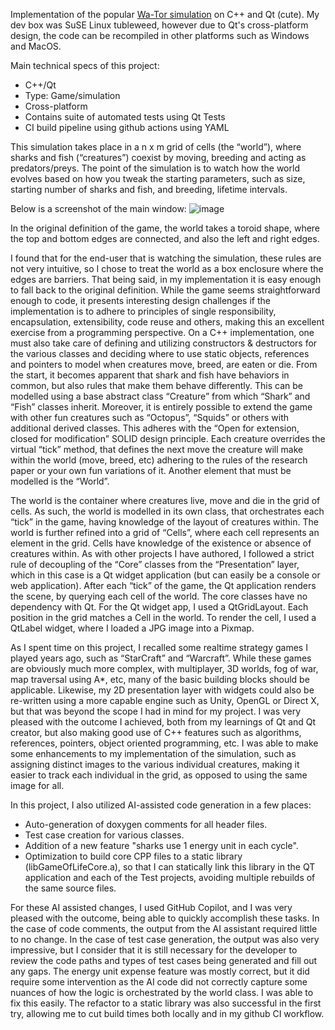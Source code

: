 Implementation of the popular [Wa-Tor simulation](https://en.wikipedia.org/wiki/Wa-Tor) on C++ and Qt (cute).
My dev box was SuSE Linux tubleweed, however due to Qt's cross-platform design, the code can be recompiled in other platforms such as Windows and MacOS.

Main technical specs of this project:
- C++/Qt
- Type: Game/simulation
- Cross-platform
- Contains suite of automated tests using Qt Tests
- CI build pipeline using github actions using YAML

This simulation takes place in a n x m grid of cells (the “world”), where sharks and fish (“creatures”) coexist by moving, breeding and acting as predators/preys.  The point of the simulation is to watch how the world evolves based on how you tweak the starting parameters, such as size, starting number of sharks and fish, and breeding, lifetime intervals.

Below is a screenshot of the main window:
![image](https://github.com/user-attachments/assets/c5ee8d17-1947-472b-9d62-66e263c0861c)

In the original definition of the game, the world takes a toroid shape, where the top and bottom edges are connected, and also the left and right edges.  

I found that for the end-user that is watching the simulation, these rules are not very intuitive, so I chose to treat the world as a box enclosure where the edges are barriers.  That being said, in my implementation it is easy enough to fall back to the original definition.
While the game seems straightforward enough to code, it presents interesting design challenges if the implementation is to adhere to principles of single responsibility, encapsulation, extensibility, code reuse and others, making this an excellent exercise from a programming perspective.  On a C++ implementation, one must also take care of defining and utilizing constructors & destructors for the various classes and deciding where to use static objects, references and pointers to model when creatures move, breed, are eaten or die.
From the start, it becomes apparent that shark and fish have behaviors in common, but also rules that make them behave differently.  This can be modelled using a base abstract class “Creature” from which “Shark” and “Fish” classes inherit.  Moreover, it is entirely possible to extend the game with other fun creatures such as “Octopus”,  “Squids” or others with additional derived classes.  This adheres with the “Open for extension, closed for modification” SOLID design principle.
Each creature overrides the virtual “tick” method, that defines the next move the creature will make within the world (move, breed, etc) adhering to the rules of the research paper or your own fun variations of it.
Another element that must be modelled is the “World”.  

The world is the container where creatures live, move and die in the grid of cells.  As such, the world is modelled in its own class, that orchestrates each “tick” in the game, having knowledge of the layout of creatures within.  The world is further refined into a grid of “Cells”, where each cell represents an element in the grid.  Cells have knowledge of the existence or absence of creatures within.
As with other projects I have authored, I followed a strict rule of decoupling of the “Core” classes from the “Presentation” layer, which in this case is a Qt widget application (but can easily be a console or web application).  After each “tick” of the game, the Qt application renders the scene, by querying each cell of the world.  The core classes have no dependency with Qt.
For the Qt widget app, I used a QtGridLayout.  Each position in the grid matches a Cell in the world.  To render the cell, I used a QtLabel widget, where I loaded a JPG image into a Pixmap.

As I spent time on this project, I recalled some realtime strategy games I played years ago, such as “StarCraft” and “Warcraft”. While these games are obviously much more complex, with multiplayer, 3D worlds, fog of war, map traversal using A*, etc, many of the basic building blocks should be applicable.  Likewise, my 2D presentation layer with widgets could also be re-written using a more capable engine such as Unity, OpenGL or Direct X, but that was beyond the scope I had in mind for my project.
I was very pleased with the outcome I achieved, both from my learnings of Qt and Qt creator, but also making good use of C++ features such as algorithms, references, pointers, object oriented programming, etc.  I was able to make some enhancements to my implementation of the simulation, such as assigning distinct images to the various individual creatures, making it easier to track each individual in the grid, as opposed to using the same image for all.

In this project, I also utilized AI-assisted code generation in a few places:
- Auto-generation of doxygen comments for all header files.
- Test case creation for various classes.
- Addition of a new feature "sharks use 1 energy unit in each cycle".
- Optimization to build core CPP files to a static library (libGameOfLifeCore.a), so that I can statically link this library in the QT application and each of the Test projects, avoiding multiple rebuilds of the same source files.

For these AI assisted changes, I used GitHub Copilot, and I was very pleased with the outcome, being able to quickly accomplish these tasks.  In the case of code comments, the output from the AI assistant required little to no change.  In the case of test case generation, the output was also very impressive, but I consider that it is still necessary for the developer to review the code paths and types of test cases being generated and fill out any gaps. 
The energy unit expense feature was mostly correct, but it did require some intervention as the AI code did not correctly capture some nuances of how the logic is orchestrated by the world class. I was able to fix this easily. The refactor to a static library was also successful in the first try, allowing me to cut build times both locally and in my github CI workflow.
